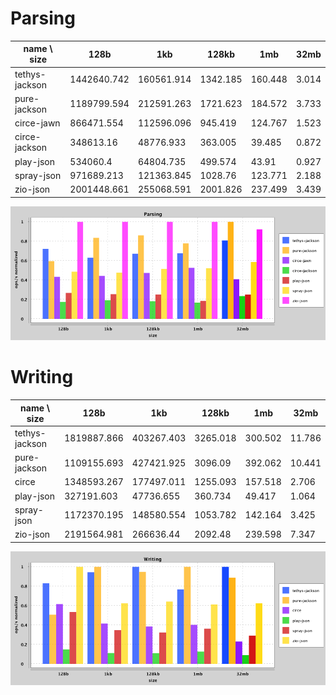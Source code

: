 
# Parsing

name \ size|128b|1kb|128kb|1mb|32mb
---|---|---|---|---|---
tethys-jackson|1442640.742|160561.914|1342.185|160.448|3.014
pure-jackson|1189799.594|212591.263|1721.623|184.572|3.733
circe-jawn|866471.554|112596.096|945.419|124.767|1.523
circe-jackson|348613.16|48776.933|363.005|39.485|0.872
play-json|534060.4|64804.735|499.574|43.91|0.927
spray-json|971689.213|121363.845|1028.76|123.771|2.188
zio-json|2001448.661|255068.591|2001.826|237.499|3.439

![ParsingPerformance](./images/ParsingPerformance.png)
     
         


# Writing

name \ size|128b|1kb|128kb|1mb|32mb
---|---|---|---|---|---
tethys-jackson|1819887.866|403267.403|3265.018|300.502|11.786
pure-jackson|1109155.693|427421.925|3096.09|392.062|10.441
circe|1348593.267|177497.011|1255.093|157.518|2.706
play-json|327191.603|47736.655|360.734|49.417|1.064
spray-json|1172370.195|148580.554|1053.782|142.164|3.425
zio-json|2191564.981|266636.44|2092.48|239.598|7.347

![WritingPerformance](./images/WritingPerformance.png)
     
         